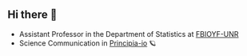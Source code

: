 ## Hi there 👋

- Assistant Professor in the Department of Statistics at [FBIOYF-UNR](https://www.fbioyf.unr.edu.ar/)
- Science Communication in [Principia-io](https://principia.io/) 🪐 

<!--
**joa-ferreyra/joa-ferreyra** is a ✨ _special_ ✨ repository because its `README.md` (this file) appears on your GitHub profile.

Here are some ideas to get you started:

- 🔭 I’m currently working on ...
- 🌱 I’m currently learning ...
- 👯 I’m looking to collaborate on ...
- 🤔 I’m looking for help with ...
- 💬 Ask me about ...
- 📫 How to reach me: ...
- 😄 Pronouns: ...
- ⚡ Fun fact: ...
-->
